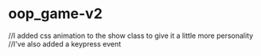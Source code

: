 # oop_game-v2
 
//I added css animation to the show class to give it a little more personality
//I've also added a keypress event

